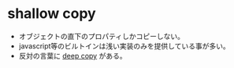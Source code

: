 # shallow copy
* オブジェクトの直下のプロパティしかコピーしない。
* javascript等のビルトインは浅い実装のみを提供している事が多い。
* 反対の言葉に [deep copy](./deepCopy.md) がある。
